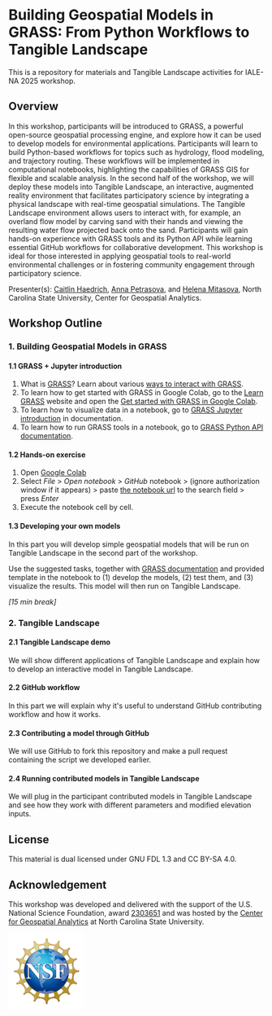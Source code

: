 # Building Geospatial Models in GRASS: From Python Workflows to Tangible Landscape
This is a repository for materials and Tangible Landscape activities for IALE-NA 2025 workshop.


## Overview
In this workshop, participants will be introduced to GRASS, a powerful open-source geospatial processing engine, and explore how it can be used to develop models for environmental applications. Participants will learn to build Python-based workflows for topics such as hydrology, flood modeling, and trajectory routing. These workflows will be implemented in computational notebooks, highlighting the capabilities of GRASS GIS for flexible and scalable analysis. In the second half of the workshop, we will deploy these models into Tangible Landscape, an interactive, augmented reality environment that facilitates participatory science by integrating a physical landscape with real-time geospatial simulations. The Tangible Landscape environment allows users to interact with, for example, an overland flow model by carving sand with their hands and viewing the resulting water flow projected back onto the sand. Participants will gain hands-on experience with GRASS tools and its Python API while learning essential GitHub workflows for collaborative development. This workshop is ideal for those interested in applying geospatial tools to real-world environmental challenges or in fostering community engagement through participatory science.


Presenter(s): [Caitlin Haedrich](https://chaedri.github.io/), 
[Anna Petrasova](https://cnr.ncsu.edu/geospatial/people/anna-petrasova/), and 
[Helena Mitasova](https://cnr.ncsu.edu/geospatial/people/helena-mitasova/), North Carolina State University, Center for Geospatial Analytics.

## Workshop Outline

### 1. Building Geospatial Models in GRASS
#### 1.1 GRASS + Jupyter introduction
1. What is [GRASS](https://grass.osgeo.org/)? Learn about various [ways to interact with GRASS](https://grass.osgeo.org/grass-devel/manuals/interfaces_overview.html).
2. To learn how to get started with GRASS in Google Colab, go to the [Learn GRASS](https://grass-tutorials.osgeo.org/) website and open the [Get started with GRASS in Google Colab](https://grass-tutorials.osgeo.org/).
3. To learn how to visualize data in a notebook, go to [GRASS Jupyter introduction](https://grass.osgeo.org/grass-devel/manuals/jupyter_intro.html)  in documentation.
3. To learn how to run GRASS tools in a notebook, go to [GRASS Python API  documentation](https://grass.osgeo.org/grass-devel/manuals/python_intro.html).


#### 1.2 Hands-on exercise

1. Open [Google Colab](https://colab.research.google.com/)
2. Select _File_ > _Open notebook_ > _GitHub_ notebook > (ignore authorization window if it appears) > paste [the notebook url](workshop.ipynb) to the search field > press _Enter_
3. Execute the notebook cell by cell.

#### 1.3 Developing your own models

In this part you will develop simple geospatial models that will be run on Tangible Landscape in the second part of the workshop.

Use the suggested tasks, together with [GRASS documentation](https://grass.osgeo.org/grass-devel/manuals/index.html) and provided template in the notebook
to (1) develop the models, (2) test them, and (3) visualize the results.
This model will then run on Tangible Landscape. 

_[15 min break]_

### 2. Tangible Landscape

#### 2.1 Tangible Landscape demo

We will show different applications of Tangible Landscape and explain how to develop an interactive model in Tangible Landscape.

#### 2.2 GitHub workflow

In this part we will explain why it's useful to understand GitHub contributing workflow and how it works.

#### 2.3 Contributing a model through GitHub

We will use GitHub to fork this repository and make a pull request containing the script we developed earlier.

#### 2.4 Running contributed models in Tangible Landscape

We will plug in the participant contributed models in Tangible Landscape and see how they work with different parameters and modified elevation inputs.






## License

This material is dual licensed under GNU FDL 1.3 and CC BY-SA 4.0.

## Acknowledgement
This workshop was developed and delivered with the support of the U.S. National Science Foundation, award [2303651](https://www.nsf.gov/awardsearch/showAward?AWD_ID=2303651) and was hosted by the [Center for Geospatial Analytics](https://cnr.ncsu.edu/geospatial/) at North Carolina State University.

<img src="NSF_logo.png" title="NSF" width=150>
